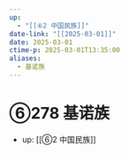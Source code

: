 ```yaml
---
up:
  - "[[⑥2 中国民族]]"
date-link: "[[2025-03-01]]"
date: 2025-03-01
ctime-p: 2025-03-01T13:35:00
aliases:
  - 基诺族
---
```


# ⑥278 基诺族

- up: [[⑥2 中国民族]]

